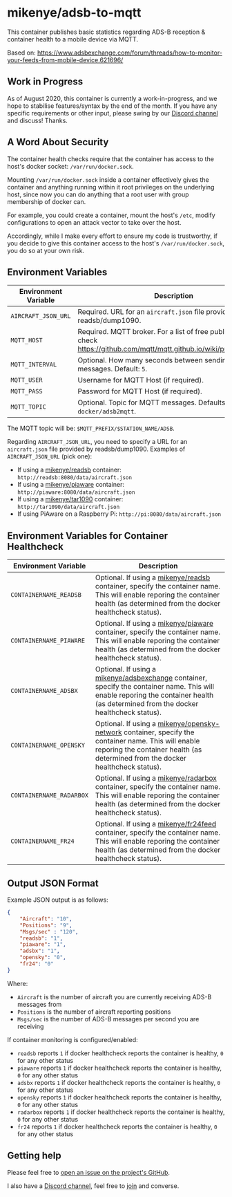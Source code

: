 # mikenye/adsb-to-mqtt

This container publishes basic statistics regarding ADS-B reception & container health to a mobile device via MQTT.

Based on: <https://www.adsbexchange.com/forum/threads/how-to-monitor-your-feeds-from-mobile-device.621696/>

## Work in Progress

As of August 2020, this container is currently a work-in-progress, and we hope to stabilise features/syntax by the end of the month. If you have any specific requirements or other input, please swing by our [Discord channel](https://discord.gg/sTf9uYF) and discuss! Thanks.

## A Word About Security

The container health checks require that the container has access to the host's docker socket: `/var/run/docker.sock`. 

Mounting `/var/run/docker.sock` inside a container effectively gives the container and anything running within it root privileges on the underlying host, since now you can do anything that a root user with group membership of docker can.

For example, you could create a container, mount the host's `/etc`, modify configurations to open an attack vector to take over the host.

Accordingly, while I make every effort to ensure my code is trustworthy, if you decide to give this container access to the host's `/var/run/docker.sock`, you do so at your own risk.

## Environment Variables

| Environment Variable | Description |
|-----|-----|
| `AIRCRAFT_JSON_URL` | Required. URL for an `aircraft.json` file provided by readsb/dump1090. |
| `MQTT_HOST` | Required. MQTT broker. For a list of free public servers, check <https://github.com/mqtt/mqtt.github.io/wiki/public_brokers>. |
| `MQTT_INTERVAL` | Optional. How many seconds between sending MQTT messages. Default: `5`. |
| `MQTT_USER` | Username for MQTT Host (if required). |
| `MQTT_PASS` | Password for MQTT Host (if required). |
| `MQTT_TOPIC` | Optional. Topic for MQTT messages. Defaults to `docker/adsb2mqtt`. |

The MQTT topic will be: `$MQTT_PREFIX/$STATION_NAME/ADSB`.

Regarding `AIRCRAFT_JSON_URL`, you need to specify a URL for an `aircraft.json` file provided by readsb/dump1090. Examples of `AIRCRAFT_JSON_URL` (pick one):

* If using a [mikenye/readsb](https://hub.docker.com/r/mikenye/readsb) container: `http://readsb:8080/data/aircraft.json`
* If using a [mikenye/piaware](https://hub.docker.com/r/mikenye/piaware) container: `http://piaware:8080/data/aircraft.json`
* If using a [mikenye/tar1090](https://hub.docker.com/r/mikenye/tar1090) container: `http://tar1090/data/aircraft.json`
* If using PiAware on a Raspberry Pi: `http://pi:8080/data/aircraft.json`

## Environment Variables for Container Healthcheck

| Environment Variable | Description |
|-----|-----|
| `CONTAINERNAME_READSB` | Optional. If using a [mikenye/readsb](https://hub.docker.com/r/mikenye/readsb) container, specify the container name. This will enable reporing the container health (as determined from the docker healthcheck status). |
| `CONTAINERNAME_PIAWARE` | Optional. If using a [mikenye/piaware](https://hub.docker.com/r/mikenye/piaware) container, specify the container name. This will enable reporing the container health (as determined from the docker healthcheck status). |
| `CONTAINERNAME_ADSBX`  | Optional. If using a [mikenye/adsbexchange](https://hub.docker.com/r/mikenye/adsbexchange) container, specify the container name. This will enable reporing the container health (as determined from the docker healthcheck status). |
| `CONTAINERNAME_OPENSKY`  | Optional. If using a [mikenye/opensky-network](https://hub.docker.com/r/mikenye/opensky-network) container, specify the container name. This will enable reporing the container health (as determined from the docker healthcheck status). |
| `CONTAINERNAME_RADARBOX`  | Optional. If using a [mikenye/radarbox](https://hub.docker.com/r/mikenye/radarbox) container, specify the container name. This will enable reporing the container health (as determined from the docker healthcheck status). |
| `CONTAINERNAME_FR24`  | Optional. If using a [mikenye/fr24feed](https://hub.docker.com/r/mikenye/fr24feed) container, specify the container name. This will enable reporing the container health (as determined from the docker healthcheck status). |

## Output JSON Format

Example JSON output is as follows:

```json
{
    "Aircraft": "10",
    "Positions": "9",
    "Msgs/sec" : "120",
    "readsb": "1",
    "piaware": "1",
    "adsbx": "1",
    "opensky": "0",
    "fr24": "0"
} 
```

Where:

- `Aircraft` is the number of aircraft you are currently receiving ADS-B messages from
- `Positions` is the number of aircraft reporting positions
- `Msgs/sec` is the number of ADS-B messages per second you are receiving

If container monitoring is configured/enabled:

- `readsb` reports `1` if docker healthcheck reports the container is healthy, `0` for any other status
- `piaware` reports `1` if docker healthcheck reports the container is healthy, `0` for any other status
- `adsbx` reports `1` if docker healthcheck reports the container is healthy, `0` for any other status
- `opensky` reports `1` if docker healthcheck reports the container is healthy, `0` for any other status
- `radarbox` reports `1` if docker healthcheck reports the container is healthy, `0` for any other status
- `fr24` reports `1` if docker healthcheck reports the container is healthy, `0` for any other status

## Getting help

Please feel free to [open an issue on the project's GitHub](https://github.com/mikenye/docker-adsb-to-mqtt/issues).

I also have a [Discord channel](https://discord.gg/sTf9uYF), feel free to [join](https://discord.gg/sTf9uYF) and converse.
